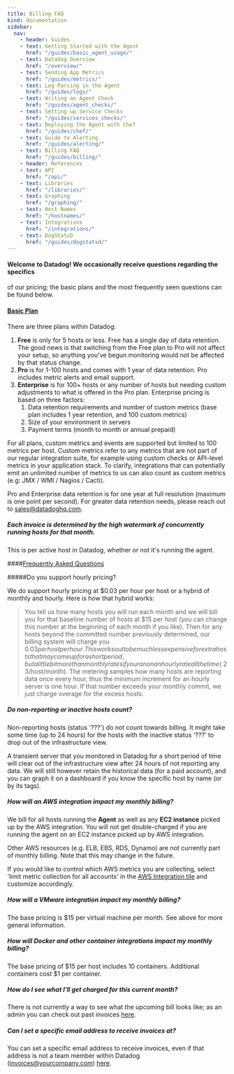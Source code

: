 ```yaml
---
title: Billing FAQ
kind: documentation
sidebar:
  nav:
    - header: Guides
    - text: Getting Started with the Agent
      href: "/guides/basic_agent_usage/"
    - text: Datadog Overview
      href: "/overview/"
    - text: Sending App Metrics
      href: "/guides/metrics/"
    - text: Log Parsing in the Agent
      href: "/guides/logs/"
    - text: Writing an Agent Check
      href: "/guides/agent_checks/"
    - text: Setting up Service Checks
      href: "/guides/services_checks/"
    - text: Deploying the Agent with Chef
      href: "/guides/chef/"
    - text: Guide to Alerting
      href: "/guides/alerting/"
    - text: Billing FAQ
      href: "/guides/billing/"
    - header: References
    - text: API
      href: "/api/"
    - text: Libraries
      href: "/libraries/"
    - text: Graphing
      href: "/graphing/"
    - text: Host Names
      href: "/hostnames/"
    - text: Integrations
      href: "/integrations/"
    - text: DogStatsD
      href: "/guides/dogstatsd/"
---
```

#### Welcome to Datadog! We occasionally receive questions regarding the specifics
of our pricing; the basic plans and the most frequently seen questions can be
found below.

#### <u>Basic Plan</u>

There are three plans within Datadog:


1. **Free** is only for 5 hosts or less. Free has a single day of data retention. The
    good news is that switching from the Free plan to Pro will not affect your
    setup, so anything you've begun monitoring would not be affected by that status
    change.
1. **Pro** is for 1-100 hosts and comes with 1 year of data retention.
    Pro includes metric alerts and email support.
1. **Enterprise** is for
    100+ hosts or any number of hosts but needing custom adjustments to what is
    offered in the Pro plan. Enterprise pricing is based on three factors:
    1. Data retention requirements and number of custom metrics (base plan includes 1 year retention,
and 100 custom metrics)
    1. Size of your environment in servers
    1. Payment terms (month to month or annual prepaid)
  


For all plans, custom metrics and events are supported but limited to 100
metrics per host. Custom metrics refer to any metrics that are not part of our
regular integration suite, for example using custom checks or API-level metrics
in your application stack. To clarify, integrations that can potentially emit
an unlimited number of metrics to us can also count as custom metrics (e.g:
JMX / WMI / Nagios / Cacti).


Pro and Enterprise data retention is for one year at full resolution (maximum
is one point per second). For greater data retention needs, please reach out to <a href="mailto:sales@datadoghq.com">
sales@datadoghq.com</a>.

##### Each invoice is determined by the high watermark of concurrently running hosts for that month.

This is per active host in Datadog, whether or not it's running the agent.

####<u>Frequently Asked Questions</u>

#####Do you support hourly pricing?

We do support hourly pricing at $0.03 per hour per host or a hybrid
of monthly and hourly. Here is how that hybrid works:

> You tell us how many hosts you will run each month and we will bill you for that baseline number of
> hosts at $15 per host (you can change this number at the beginning of each
> month if you like). Then for any hosts beyond the committed number previously
> determined, our billing system will charge you $0.03 per host per hour. This
> works out to be much less expensive for extra hosts that may come up for a
> short period, but a little bit more than monthly rates if you ran on an hourly
> rate all the time (~$23/host/month).  The metering samples how many hosts are
> reporting data once every hour, thus the minimum increment for an hourly server
> is one hour. If that number exceeds your monthly commit, we just charge overage
> for the excess hosts.

##### Do non-reporting or inactive hosts count?

Non-reporting hosts (status '???') do not count towards billing. It might take
some time (up to 24 hours) for the hosts with the inactive status '???' to drop
out of the infrastructure view.

A transient server that you monitored in Datadog for a short period of time
will clear out of the infrastructure view after 24 hours of not reporting any
data. We will still however retain the historical data (for a paid account),
and you can graph it on a dashboard if you know the specific host by name (or
by its tags).


##### How will an AWS integration impact my monthly billing?

We bill for all hosts running the **Agent** as well as any **EC2 instance**
picked up by the AWS integration. You will not get double-charged if
you are running the agent on an EC2 instance picked up by AWS
integration.

Other AWS resources (e.g. ELB, EBS, RDS, Dynamo) are not currently
part of monthly billing. Note that this may change in the future.

If you would like to control which AWS metrics you are collecting,
select 'limit metric collection for all accounts' in the <a href="https://app.datadoghq.com/account/settings#integrations/amazon_web_services"> AWS Integration tile</a> and customize accordingly.

##### How will a VMware integration impact my monthly billing?


The base pricing is $15 per virtual machine per month. See above for more general information.


##### How will Docker and other container integrations impact my monthly billing?

The base pricing of $15 per host includes 10 containers. Additional containers cost $1 per container.


##### How do I see what I'll get charged for this current month?

There is not currently a way to see what the upcoming bill looks like; as an
admin you can check out past invoices
<a href="https://app.datadoghq.com/account/billing_history">here</a>.


##### Can I set a specific email address to receive invoices at?


You can set a specific email address to receive invoices, even if that address
is not a team member within Datadog (invoices@yourcompany.com)
<a href="https://app.datadoghq.com/account/billing">here</a>.

